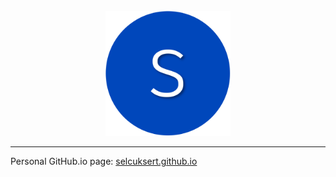 <div align="center">
  <br>
  <img src="/images/avatar.png" alt="avatar" width="200"/>
  <br>  
</div>

---

Personal GitHub.io page:
[selcuksert.github.io](https://selcuksert.github.io)
